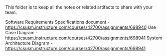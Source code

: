 This folder is to keep all the notes or related artifacts to share with your team.

Software Requirements Specifications document - https://csusm.instructure.com/courses/42700/assignments/698940
Use Case Diagram - https://csusm.instructure.com/courses/42700/assignments/698941
System Architecture Diagram - https://csusm.instructure.com/courses/42700/assignments/698941

